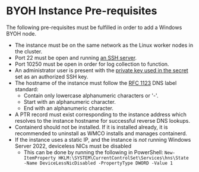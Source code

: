 # BYOH Instance Pre-requisites

The following pre-requisites must be fulfilled in order to add a Windows BYOH node.
* The instance must be on the same network as the Linux worker nodes in the cluster.
* Port 22 must be open and running [an SSH server](https://docs.microsoft.com/en-us/windows-server/administration/openssh/openssh_install_firstuse).
* Port 10250 must be open in order for log collection to function.
* An administrator user is present with the [private key used in the secret](/README.md#create-a-private-key-secret) set as an authorized SSH key.
* The hostname of the instance must follow the [RFC 1123](https://datatracker.ietf.org/doc/html/rfc1123) DNS label standard:
  * Contain only lowercase alphanumeric characters or '-'.
  * Start with an alphanumeric character.
  * End with an alphanumeric character.
* A PTR record must exist corresponding to the instance address which resolves to the instance hostname for successful reverse DNS lookups.
* Containerd should not be installed. If it is installed already, it is recommended to uninstall as WMCO installs and manages containerd.
* If the instance uses a static IP, and the instance is *not* running Windows Server 2022, deviceless NICs must be disabled
  * This can be done by running the following in PowerShell:
    `New-ItemProperty HKLM:\SYSTEM\CurrentControlSet\Services\hns\State -Name DeviceLessNicDisabled -PropertyType DWORD -Value 1`
